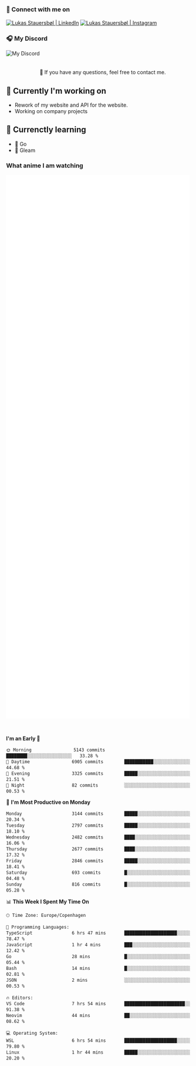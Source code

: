 ### 🔗 Connect with me on
<a href="https://www.instagram.com/lukas_stauersbol" target="_blank"><img align="center" src="https://raw.githubusercontent.com/stauersbol/stauersbol/main/images/instagram.svg" alt="Lukas Stauersbøl | LinkedIn" width="30px"/></a>
<a href="https://www.linkedin.com/in/lukas-stauersbol/" target="_blank"><img align="center" src="https://raw.githubusercontent.com/stauersbol/stauersbol/main/images/linkedin.svg" alt="Lukas Stauersbøl | Instagram" width="30px"/></a>

<p align="center">
 <h3>🎧 My Discord</h3>
 <img align="left" height="55px" src="https://discord.c99.nl/widget/theme-2/147806323323568128.png" alt="My Discord" />
</p>

<br/>
<br/>
<br/>
💬 If you have any questions, feel free to contact me.

## 🔭 Currently I'm working on
- Rework of my website and API for the website.
- Working on company projects
 
## 🌱 Currenctly learning
- 💙 Go
- 💜 Gleam

### What anime I am watching
<a href="https://anilist.co/user/slashiy/" align="center"><img align="center" width="500px" src="metrics.plugin.personal.anilist.svg" /></a>

<br/>

<!--START_SECTION:waka-->
**I'm an Early 🐤** 

```text
🌞 Morning                5143 commits        ████████░░░░░░░░░░░░░░░░░   33.28 % 
🌆 Daytime                6905 commits        ███████████░░░░░░░░░░░░░░   44.68 % 
🌃 Evening                3325 commits        █████░░░░░░░░░░░░░░░░░░░░   21.51 % 
🌙 Night                  82 commits          ░░░░░░░░░░░░░░░░░░░░░░░░░   00.53 % 
```
📅 **I'm Most Productive on Monday** 

```text
Monday                   3144 commits        █████░░░░░░░░░░░░░░░░░░░░   20.34 % 
Tuesday                  2797 commits        █████░░░░░░░░░░░░░░░░░░░░   18.10 % 
Wednesday                2482 commits        ████░░░░░░░░░░░░░░░░░░░░░   16.06 % 
Thursday                 2677 commits        ████░░░░░░░░░░░░░░░░░░░░░   17.32 % 
Friday                   2846 commits        █████░░░░░░░░░░░░░░░░░░░░   18.41 % 
Saturday                 693 commits         █░░░░░░░░░░░░░░░░░░░░░░░░   04.48 % 
Sunday                   816 commits         █░░░░░░░░░░░░░░░░░░░░░░░░   05.28 % 
```


📊 **This Week I Spent My Time On** 

```text
🕑︎ Time Zone: Europe/Copenhagen

💬 Programming Languages: 
TypeScript               6 hrs 47 mins       ████████████████████░░░░░   78.47 % 
JavaScript               1 hr 4 mins         ███░░░░░░░░░░░░░░░░░░░░░░   12.42 % 
Go                       28 mins             █░░░░░░░░░░░░░░░░░░░░░░░░   05.44 % 
Bash                     14 mins             █░░░░░░░░░░░░░░░░░░░░░░░░   02.81 % 
JSON                     2 mins              ░░░░░░░░░░░░░░░░░░░░░░░░░   00.53 % 

🔥 Editors: 
VS Code                  7 hrs 54 mins       ███████████████████████░░   91.38 % 
Neovim                   44 mins             ██░░░░░░░░░░░░░░░░░░░░░░░   08.62 % 

💻 Operating System: 
WSL                      6 hrs 54 mins       ████████████████████░░░░░   79.80 % 
Linux                    1 hr 44 mins        █████░░░░░░░░░░░░░░░░░░░░   20.20 % 
```


<!--END_SECTION:waka-->
